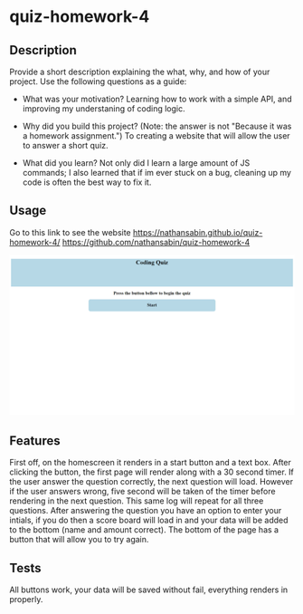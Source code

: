 # quiz-homework-4

## Description

Provide a short description explaining the what, why, and how of your project. Use the following questions as a guide:

- What was your motivation?
Learning how to work with a simple API, and improving my understaning of coding logic.

- Why did you build this project? (Note: the answer is not "Because it was a homework assignment.")
To creating a website that will allow the user to answer a short quiz.

- What did you learn?
Not only did I learn a large amount of JS commands; I also learned that if im ever stuck on a bug, cleaning up my code is often the best way to fix it.

## Usage

Go to this link to see the website
https://nathansabin.github.io/quiz-homework-4/ 
https://github.com/nathansabin/quiz-homework-4 


![alt text](assets/Website.png)

## Features

First off, on the homescreen it renders in a start button and a text box. After clicking the button, the first page will render along with a 30 second timer. If the user answer the question correctly, the next question will load. However if the user answers wrong, five second will be taken of the timer before rendering in the next question. This same log will repeat for all three questions. After answering the question you have an option to enter your intials, if you do then a score board will load in and your data will be added to the bottom (name and amount correct). The bottom of the page has a button that will allow you to try again.

## Tests

All buttons work, your data will be saved without fail, everything renders in properly.

